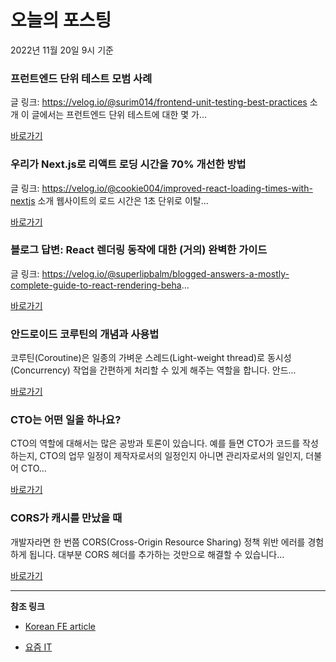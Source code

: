 # 오늘의 포스팅 
2022년 11월 20일 9시 기준 

###   프런트엔드 단위 테스트 모범 사례 

 글 링크: https://velog.io/@surim014/frontend-unit-testing-best-practices 소개 이 글에서는 프런트엔드 단위 테스트에 대한 몇 가... 

 [바로가기](https://kofearticle.substack.com/p/korean-fe-article-043) 

###  우리가 Next.js로 리액트 로딩 시간을 70% 개선한 방법 

 글 링크: https://velog.io/@cookie004/improved-react-loading-times-with-nextjs 소개 웹사이트의 로드 시간은 1초 단위로 이탈... 

 [바로가기](https://kofearticle.substack.com/p/korean-fe-article-nextjs-70) 

###  블로그 답변: React 렌더링 동작에 대한 (거의) 완벽한 가이드 

 글 링크: https://velog.io/@superlipbalm/blogged-answers-a-mostly-complete-guide-to-react-rendering-beha... 

 [바로가기](https://kofearticle.substack.com/p/korean-fe-article-react) 

### 안드로이드 코루틴의 개념과 사용법 

 코루틴(Coroutine)은 일종의 가벼운 스레드(Light-weight thread)로 동시성(Concurrency) 작업을 간편하게 처리할 수 있게 해주는 역할을 합니다. 안드... 

 [바로가기](https://yozm.wishket.com/magazine/detail/1793/) 

### CTO는 어떤 일을 하나요? 

 CTO의 역할에 대해서는 많은 공방과 토론이 있습니다. 예를 들면 CTO가 코드를 작성하는지, CTO의 업무 일정이 제작자로서의 일정인지 아니면 관리자로서의 일인지, 더불어 CTO... 

 [바로가기](https://yozm.wishket.com/magazine/detail/1791/) 

### CORS가 캐시를 만났을 때 

 개발자라면 한 번쯤 CORS(Cross-Origin Resource Sharing) 정책 위반 에러를 경험하게 됩니다. 대부분 CORS 헤더를 추가하는 것만으로 해결할 수 있습니다... 

 [바로가기](https://yozm.wishket.com/magazine/detail/1782/) 

---

**참조 링크**

- [Korean FE article](https://kofearticle.substack.com) 

- [요즘 IT](https://yozm.wishket.com/magazine) 

